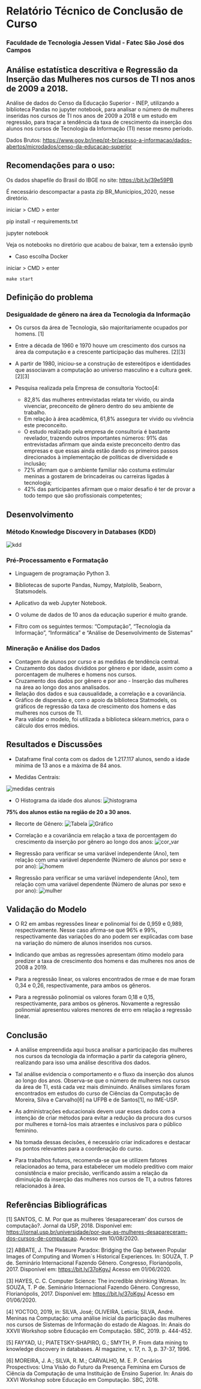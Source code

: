 # Relatório Técnico de Conclusão de Curso 
### Faculdade de Tecnologia Jessen Vidal - Fatec São José dos Campos


## Análise estatística descritiva e Regressão da Inserção das Mulheres nos cursos de TI nos anos de 2009 a 2018.

Análise de dados do Censo da Educação Superior - INEP, utilizando a biblioteca Pandas no jupyter notebook, para analisar o número de mulheres inseridas nos cursos de TI nos anos de 2009 a 2018  e um estudo em regressão, para traçar a tendência da taxa de crescimento da inserção dos alunos nos cursos de Tecnologia da Informação (TI) nesse mesmo período.

Dados Brutos: https://www.gov.br/inep/pt-br/acesso-a-informacao/dados-abertos/microdados/censo-da-educacao-superior

## Recomendações para o uso:

Os dados shapefile do Brasil do IBGE no site: https://bit.ly/39e59PB

É necessário descompactar a pasta zip BR_Municipios_2020, nesse diretório.

iniciar > CMD > enter

pip install -r requirements.txt

jupyter notebook

Veja os notebooks no diretório que acabou de baixar, tem a extensão ipynb


- Caso escolha Docker

iniciar > CMD > enter

```
make start

```

## Definição do problema
### Desigualdade de gênero na área da Tecnologia da Informação

- Os cursos da área de Tecnologia, são majoritariamente ocupados por homens. [1]

- Entre a década de 1960 e 1970 houve um crescimento dos cursos na área da computação e a crescente participação das mulheres. [2][3]

- A partir de 1980, iniciou-se a construção de estereótipos e identidades que associavam a computação ao universo masculino e a cultura geek. [2][3]

- Pesquisa realizada pela Empresa de consultoria Yoctoo[4:

    - 82,8% das mulheres entrevistadas relata ter vivido, ou ainda vivenciar, preconceito de gênero dentro do seu ambiente de trabalho. 
    - Em relação à área acadêmica, 61,8% assegura ter vivido ou vivência este preconceito. 
    - O  estudo  realizado  pela  empresa  de  consultoria  é  bastante  revelador,  trazendo outros importantes números: 91% das entrevistadas afirmam que ainda existe preconceito dentro  das  empresas  e que  essas  ainda  estão  dando  os  primeiros  passos  direcionados  à implementação  de  políticas  de  diversidade  e  inclusão;
    - 72%  afirmam  que  o  ambiente familiar não costuma estimular meninas a gostarem de brincadeiras ou carreiras ligadas à tecnologia;
    - 42%  das  participantes  afirmam  que  o  maior  desafio  é  ter  de  provar  a  todo tempo que são profissionais competentes; 


## Desenvolvimento

### Método Knowledge Discovery in Databases (KDD)
![kdd](https://github.com/arcursino/tcc/blob/main/imagens/kdd.png)

### Pré-Processamento e Formatação
- Linguagem de programação Python 3.

- Bibliotecas de suporte Pandas, Numpy, Matplolib, Seaborn, Statsmodels.

- Aplicativo da web Jupyter Notebook.

- O volume de dados de 10 anos da educação superior é muito grande. 

- Filtro com os seguintes termos: “Computação”, “Tecnologia da Informação”, “Informática” e “Análise de Desenvolvimento de Sistemas”

### Mineração e Análise dos Dados
- Contagem de alunos por curso e as medidas de tendência central. 
- Cruzamento dos dados divididos por gênero e por idade, assim como a porcentagem de mulheres e homens nos cursos. 
- Cruzamento dos dados por gênero e por ano - Inserção das mulheres na área ao longo dos anos analisados. 
- Relação dos dados e sua causualidade, a correlação e a covariância. 
- Gráfico de dispersão e, com o apoio da biblioteca Statmodels, os gráficos de regressão da taxa de crescimento dos homens e das mulheres nos cursos de TI. 
- Para validar o modelo, foi utilizada a biblioteca sklearn.metrics, para o cálculo dos erros médios.


## Resultados e Discussões

- Dataframe final conta com os dados de 1.217.117 alunos, sendo a idade mínima de 13 anos e a máxima de 84 anos.

- Medidas Centrais:

![medidas centrais](https://github.com/arcursino/tcc/blob/main/imagens/medidas_centrais.png)

- O Histograma da idade dos alunos:
![histograma](https://github.com/arcursino/tcc/blob/main/imagens/histograma.png)

**75% dos alunos estão na região de 20 a 30 anos.**

- Recorte de Gênero:
![Tabela](https://github.com/arcursino/tcc/blob/main/imagens/recorte_genero.png)
![Gráfico](https://github.com/arcursino/tcc/blob/main/imagens/recorte_genero_grafico.png)

- Correlação e a covariância em relação a taxa de porcentagem do crescimento da inserção por gênero ao longo dos anos:
![cor_var](https://github.com/arcursino/tcc/blob/main/imagens/cor_var.png)

- Regressão para verificar se uma variável independente (Ano),  tem relação com uma variável dependente (Número de alunos por sexo e por ano):
![homem](https://github.com/arcursino/tcc/blob/main/imagens/regressao_homem.png)

- Regressão para verificar se uma variável independente (Ano),  tem relação com uma variável dependente (Número de alunas por sexo e por ano):
![mulher](https://github.com/arcursino/tcc/blob/main/imagens/regressao_mulher.png)

## Validação do Modelo


- O R2 em ambas regressões linear e polinomial foi de 0,959 e 0,989, respectivamente. Nesse caso afirma-se que 96% e 99%, respectivamente das variações do ano podem ser explicadas com base na variação do número de alunos inseridos nos cursos.

- Indicando que ambas as regressões apresentam ótimo modelo para predizer a taxa de crescimento dos homens e das mulheres nos anos de 2008 a 2019.


- Para a regressão linear, os valores encontrados de rmse e de mae foram 0,34 e 0,26, respectivamente, para ambos os gêneros.

- Para a regressão polinomial os valores foram 0,18 e 0,15, respectivamente, para ambos os gêneros. Novamente a regressão polinomial apresentou valores menores de erro em relação a regressão linear.

## Conclusão
- A análise empreendida aqui busca analisar a participação das mulheres nos cursos da tecnologia da informação a partir da categoria gênero, realizando para isso uma análise descritiva dos dados. 

- Tal análise evidencia o comportamento e o fluxo da inserção dos alunos ao longo dos anos. Observa-se que o número de mulheres nos cursos da área de TI, está cada vez mais diminuindo. Análises similares foram encontrados em estudos do curso de Ciências da Computação de Moreira, Silva e Carvalho[6] na UFPB e de Santos[1], no IME-USP.

- As administrações educacionais devem usar esses dados com a intenção de criar métodos para evitar a redução da procura dos cursos por mulheres e torná-los mais atraentes e inclusivos para o público feminino. 

- Na tomada dessas decisões, é necessário criar indicadores e destacar os pontos relevantes para a coordenação do curso.

- Para trabalhos futuros, recomenda-se que se utilizem fatores relacionados ao tema, para estabelecer um modelo preditivo com maior consistência e maior precisão, verificando assim a relação da diminuição da inserção das mulheres nos cursos de TI, a outros fatores relacionados à área.

## Referências Bibliográficas
[1] SANTOS, C. M. Por que as mulheres ‘desapareceram’ dos cursos de computação?. Jornal da USP, 2018. Disponível em: https://jornal.usp.br/universidade/por-que-as-mulheres-desapareceram-dos-cursos-de-computacao. Acesso em 10/08/2020.

[2] ABBATE, J. The Pleasure Paradox: Bridging the Gap between Popular Images of Computing and Women´s Historical Experiences. In: SOUZA, T. P de. Seminário Internacional Fazendo Gênero. Congresso, Florianópolis, 2017. Disponível em: https://bit.ly/37oKgyJ Acesso em 01/06/2020.

[3] HAYES, C. C. Computer Science: The incredible shrinking Woman. In: SOUZA, T. P de. Seminário Internacional Fazendo Gênero. Congresso, Florianópolis, 2017. Disponível em: https://bit.ly/37oKgyJ Acesso em 01/06/2020.

[4] YOCTOO, 2019, in: SILVA, José; OLIVEIRA, Letícia; SILVA, André. Meninas na Computação: uma análise inicial da participação das mulheres nos cursos de Sistemas de Informação do estado de Alagoas. In: Anais do XXVII Workshop sobre Educação em Computação. SBC, 2019. p. 444-452.

[5] FAYYAD, U.; PIATETSKY-SHAPIRO, G.; SMYTH, P. From data mining to knowledge discovery in databases. AI magazine, v. 17, n. 3, p. 37-37, 1996.

[6] MOREIRA, J. A.; SILVA, R. M.; CARVALHO, M. E. P. Cenários Prospectivos: Uma Visão do Futuro da Presença Feminina em Cursos de Ciência da Computação de uma Instituição de Ensino Superior. In: Anais do XXVI Workshop sobre Educação em Computação. SBC, 2018.